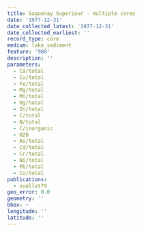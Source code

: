 ```yaml
---
title: Saguenay Superieur - multiple cores
date: '1977-12-31'
date_collected_latest: '1977-12-31'
date_collected_earliest: ''
record_type: core
medium: lake_sediment
feature: '908'
description: ''
parameters:
  - Ca/total
  - Cu/total
  - Fe/total
  - Mg/total
  - Mn/total
  - Hg/total
  - Zn/total
  - C/total
  - N/total
  - C/inorganic
  - H2O
  - As/total
  - Cd/total
  - Cr/total
  - Ni/total
  - Pb/total
  - Co/total
publications:
  - ouellet79
geo_error: 0.0
geometry: ''
bbox: ~
longitude: ''
latitude: ''
---
```

